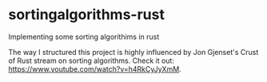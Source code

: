 # sortingalgorithms-rust
Implementing some sorting algorithims in rust

The way I structured this project is highly influenced by Jon Gjenset's Crust of Rust stream on sorting algorithms. Check it out: https://www.youtube.com/watch?v=h4RkCyJyXmM.

